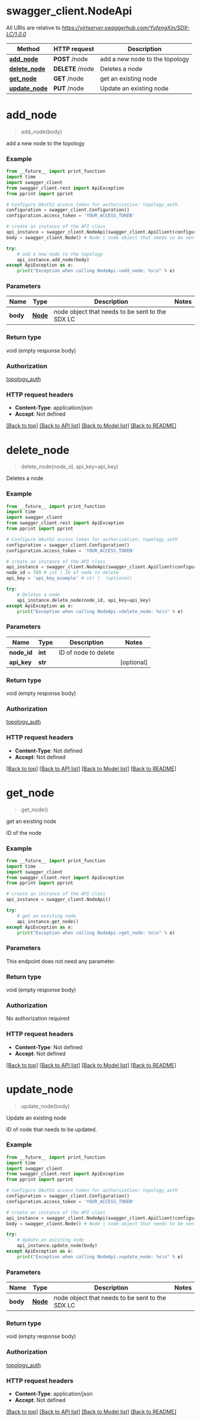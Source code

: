 # swagger_client.NodeApi

All URIs are relative to *https://virtserver.swaggerhub.com/YufengXin/SDX-LC/1.0.0*

Method | HTTP request | Description
------------- | ------------- | -------------
[**add_node**](NodeApi.md#add_node) | **POST** /node | add a new node to the topology
[**delete_node**](NodeApi.md#delete_node) | **DELETE** /node | Deletes a node
[**get_node**](NodeApi.md#get_node) | **GET** /node | get an existing node
[**update_node**](NodeApi.md#update_node) | **PUT** /node | Update an existing node

# **add_node**
> add_node(body)

add a new node to the topology

### Example
```python
from __future__ import print_function
import time
import swagger_client
from swagger_client.rest import ApiException
from pprint import pprint

# Configure OAuth2 access token for authorization: topology_auth
configuration = swagger_client.Configuration()
configuration.access_token = 'YOUR_ACCESS_TOKEN'

# create an instance of the API class
api_instance = swagger_client.NodeApi(swagger_client.ApiClient(configuration))
body = swagger_client.Node() # Node | node object that needs to be sent to the SDX LC

try:
    # add a new node to the topology
    api_instance.add_node(body)
except ApiException as e:
    print("Exception when calling NodeApi->add_node: %s\n" % e)
```

### Parameters

Name | Type | Description  | Notes
------------- | ------------- | ------------- | -------------
 **body** | [**Node**](Node.md)| node object that needs to be sent to the SDX LC | 

### Return type

void (empty response body)

### Authorization

[topology_auth](../README.md#topology_auth)

### HTTP request headers

 - **Content-Type**: application/json
 - **Accept**: Not defined

[[Back to top]](#) [[Back to API list]](../README.md#documentation-for-api-endpoints) [[Back to Model list]](../README.md#documentation-for-models) [[Back to README]](../README.md)

# **delete_node**
> delete_node(node_id, api_key=api_key)

Deletes a node

### Example
```python
from __future__ import print_function
import time
import swagger_client
from swagger_client.rest import ApiException
from pprint import pprint

# Configure OAuth2 access token for authorization: topology_auth
configuration = swagger_client.Configuration()
configuration.access_token = 'YOUR_ACCESS_TOKEN'

# create an instance of the API class
api_instance = swagger_client.NodeApi(swagger_client.ApiClient(configuration))
node_id = 789 # int | ID of node to delete
api_key = 'api_key_example' # str |  (optional)

try:
    # Deletes a node
    api_instance.delete_node(node_id, api_key=api_key)
except ApiException as e:
    print("Exception when calling NodeApi->delete_node: %s\n" % e)
```

### Parameters

Name | Type | Description  | Notes
------------- | ------------- | ------------- | -------------
 **node_id** | **int**| ID of node to delete | 
 **api_key** | **str**|  | [optional] 

### Return type

void (empty response body)

### Authorization

[topology_auth](../README.md#topology_auth)

### HTTP request headers

 - **Content-Type**: Not defined
 - **Accept**: Not defined

[[Back to top]](#) [[Back to API list]](../README.md#documentation-for-api-endpoints) [[Back to Model list]](../README.md#documentation-for-models) [[Back to README]](../README.md)

# **get_node**
> get_node()

get an existing node

ID of the node

### Example
```python
from __future__ import print_function
import time
import swagger_client
from swagger_client.rest import ApiException
from pprint import pprint

# create an instance of the API class
api_instance = swagger_client.NodeApi()

try:
    # get an existing node
    api_instance.get_node()
except ApiException as e:
    print("Exception when calling NodeApi->get_node: %s\n" % e)
```

### Parameters
This endpoint does not need any parameter.

### Return type

void (empty response body)

### Authorization

No authorization required

### HTTP request headers

 - **Content-Type**: Not defined
 - **Accept**: Not defined

[[Back to top]](#) [[Back to API list]](../README.md#documentation-for-api-endpoints) [[Back to Model list]](../README.md#documentation-for-models) [[Back to README]](../README.md)

# **update_node**
> update_node(body)

Update an existing node

ID of node that needs to be updated.

### Example
```python
from __future__ import print_function
import time
import swagger_client
from swagger_client.rest import ApiException
from pprint import pprint

# Configure OAuth2 access token for authorization: topology_auth
configuration = swagger_client.Configuration()
configuration.access_token = 'YOUR_ACCESS_TOKEN'

# create an instance of the API class
api_instance = swagger_client.NodeApi(swagger_client.ApiClient(configuration))
body = swagger_client.Node() # Node | node object that needs to be sent to the SDX LC

try:
    # Update an existing node
    api_instance.update_node(body)
except ApiException as e:
    print("Exception when calling NodeApi->update_node: %s\n" % e)
```

### Parameters

Name | Type | Description  | Notes
------------- | ------------- | ------------- | -------------
 **body** | [**Node**](Node.md)| node object that needs to be sent to the SDX LC | 

### Return type

void (empty response body)

### Authorization

[topology_auth](../README.md#topology_auth)

### HTTP request headers

 - **Content-Type**: application/json
 - **Accept**: Not defined

[[Back to top]](#) [[Back to API list]](../README.md#documentation-for-api-endpoints) [[Back to Model list]](../README.md#documentation-for-models) [[Back to README]](../README.md)

